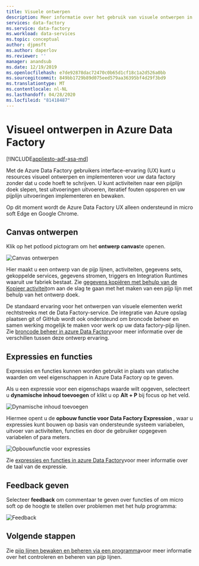 ```yaml
---
title: Visuele ontwerpen
description: Meer informatie over het gebruik van visuele ontwerpen in Azure Data Factory
services: data-factory
ms.service: data-factory
ms.workload: data-services
ms.topic: conceptual
author: djpmsft
ms.author: daperlov
ms.reviewer: ''
manager: anandsub
ms.date: 12/19/2019
ms.openlocfilehash: e7de92878dac72470c0b65d1cf18c1a2d526a0bb
ms.sourcegitcommit: 849bb1729b89d075eed579aa36395bf4d29f3bd9
ms.translationtype: MT
ms.contentlocale: nl-NL
ms.lasthandoff: 04/28/2020
ms.locfileid: "81418487"
---
```

# <a name="visual-authoring-in-azure-data-factory"></a>Visueel ontwerpen in Azure Data Factory

[!INCLUDE[appliesto-adf-asa-md](includes/appliesto-adf-asa-md.md)]

Met de Azure Data Factory gebruikers interface-ervaring (UX) kunt u resources visueel ontwerpen en implementeren voor uw data factory zonder dat u code hoeft te schrijven. U kunt activiteiten naar een pijplijn doek slepen, test uitvoeringen uitvoeren, iteratief fouten opsporen en uw pijplijn uitvoeringen implementeren en bewaken.

Op dit moment wordt de Azure Data Factory UX alleen ondersteund in micro soft Edge en Google Chrome.

## <a name="authoring-canvas"></a>Canvas ontwerpen

Klik op het potlood pictogram om het **ontwerp canvas**te openen. 

![Canvas ontwerpen](media/author-visually/authoring-canvas.png)

Hier maakt u een ontwerp van de pijp lijnen, activiteiten, gegevens sets, gekoppelde services, gegevens stromen, triggers en Integration Runtimes waaruit uw fabriek bestaat. Zie [gegevens kopiëren met behulp van de Kopieer activiteit](tutorial-copy-data-portal.md)om aan de slag te gaan met het maken van een pijp lijn met behulp van het ontwerp doek. 

De standaard ervaring voor het ontwerpen van visuele elementen werkt rechtstreeks met de Data Factory-service. De integratie van Azure opslag plaatsen git of GitHub wordt ook ondersteund om broncode beheer en samen werking mogelijk te maken voor werk op uw data factory-pijp lijnen. Zie [broncode beheer in azure Data Factory](source-control.md)voor meer informatie over de verschillen tussen deze ontwerp ervaring.

## <a name="expressions-and-functions"></a>Expressies en functies

Expressies en functies kunnen worden gebruikt in plaats van statische waarden om veel eigenschappen in Azure Data Factory op te geven.

Als u een expressie voor een eigenschaps waarde wilt opgeven, selecteert u **dynamische inhoud toevoegen** of klikt u op **Alt + P** bij focus op het veld.

![Dynamische inhoud toevoegen](media/author-visually/dynamic-content-1.png)

Hiermee opent u de **opbouw functie voor Data Factory Expression** , waar u expressies kunt bouwen op basis van ondersteunde systeem variabelen, uitvoer van activiteiten, functies en door de gebruiker opgegeven variabelen of para meters. 

![Opbouwfunctie voor expressies](media/author-visually/dynamic-content-2.png)

Zie [expressies en functies in azure Data Factory](control-flow-expression-language-functions.md)voor meer informatie over de taal van de expressie.

## <a name="provide-feedback"></a>Feedback geven

Selecteer **feedback** om commentaar te geven over functies of om micro soft op de hoogte te stellen over problemen met het hulp programma:

![Feedback](media/author-visually/provide-feedback.png)

## <a name="next-steps"></a>Volgende stappen

Zie [pijp lijnen bewaken en beheren via een programma](monitor-programmatically.md)voor meer informatie over het controleren en beheren van pijp lijnen.
